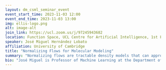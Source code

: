 ```yaml
---
layout: dm_csml_seminar_event
event_start_time: 2023-11-03 12:00
event_end_time: 2023-11-03 13:00
img: ellis-logo.png
alt: image-alt
join_link: https://ucl.zoom.us/j/97245943682
location: Function Space, UCL Centre for Artificial Intelligence, 1st Floor, 90 High Holborn, London WC1V 6BH
speaker: José Miguel Hernández Lobato
affiliation: University of Cambridge
title: "Normalizing Flows for Molecular Modeling"
summary: "Normalizing flows are tractable density models that can approximate complicated target distributions, e.g. Boltzmann distributions of physical systems. However, current methods for training flows either suffer from mode-seeking behavior, use samples from the target generated beforehand by expensive MCMC methods, or use stochastic losses that have high variance. To avoid these problems, we augment flows with annealed importance sampling (AIS) and minimize the mass-covering α-divergence with α=2, which minimizes importance weight variance. Our method, Flow AIS Bootstrap (FAB), uses AIS to generate samples in regions where the flow is a poor approximation of the target, facilitating the discovery of new modes. We apply FAB to multimodal targets and show that we can approximate them very accurately where previous methods fail. To the best of our knowledge, we are the first to learn the Boltzmann distribution of the alanine dipeptide molecule using only the unnormalized target density, without access to samples generated via Molecular Dynamics (MD) simulations: FAB produces better results than training via maximum likelihood on MD samples while using 100 times fewer target evaluations. After reweighting the samples, we obtain unbiased histograms of dihedral angles that are almost identical to the ground truth."
bio: "José Miguel is Professor of Machine Learning at the Department of Engineering in the University of Cambridge, UK. Before joining Cambridge as faculty, he was a postdoctoral fellow in the Harvard Intelligent Probabilistic Systems group at Harvard University, working with Ryan Adams, and before this, also a postdoctoral research associate in the Machine Learning Group at the University of Cambridge (UK), working with Zoubin Ghahramani. Jose Miguel completed his Ph.D. and M.Phil. in Computer Science at the Computer Science Department from Universidad Autónoma de Madrid (Spain), where he also obtained a B.Sc. in Computer Science from this institution, with a special prize to the best academic record on graduation. José Miguel's research focuses on probabilistic machine learning, with a particular interest in deep generative models, Bayesian optimization, approximate inference, Bayesian neural networks and applications of these methods to real-world problems such as the problem of automatic molecular design."
---
```

